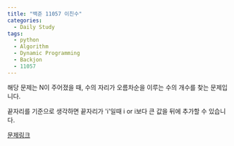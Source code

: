 ```yaml
---
title: "백준 11057 이친수"
categories:
  - Daily Study
tags:
  - python
  - Algorithm
  - Dynamic Programming
  - Backjon
  - 11057
---
```


해당 문제는 N이 주어졌을 때, 수의 자리가 오름차순을 이루는 수의 개수를 찾는 문제입니다.


끝자리를 기준으로 생각하면 끝자리가 'i'일때 i or i보다 큰 값을 뒤에 추가할 수 있습니다.


[문제링크](https://www.acmicpc.net/problem/11057)


<script src="https://gist.github.com/voka/1a4efdeb13db07136b97cf48675507f0.js"></script>